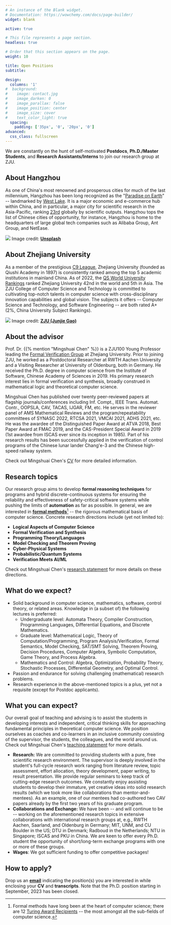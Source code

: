 ```yaml
---
# An instance of the Blank widget.
# Documentation: https://wowchemy.com/docs/page-builder/
widget: blank

active: true

# This file represents a page section.
headless: true

# Order that this section appears on the page.
weight: 10

title: Open Positions
subtitle:

design:
  columns: '1'
#  background:
#    image: contact.jpg
#    image_darken: 0
#    image_parallax: false
#    image_position: center
#    image_size: cover
#    text_color_light: true
  spacing:
    padding: ['35px', '0', '20px', '0']
advanced:
  css_class: fullscreen
---
```


We are constantly on the hunt of self-motivated **Postdocs**, **Ph.D./Master Students**, and **Research Assistants/Interns** to join our research group at ZJU.


## About Hangzhou

As one of China's most renowned and prosperous cities for much of the last millennium, Hangzhou has been long recognized as the "[Paradise on Earth](https://en.wikipedia.org/wiki/Hangzhou#Ancient_proverbs_about_Hangzhou)" -- landmarked by [West Lake](https://en.wikipedia.org/wiki/West_Lake). It is a major economic and e-commerce hub within China, and in particular, a major city for scientific research in the Asia-Pacific, ranking [23rd](https://en.wikipedia.org/wiki/List_of_cities_by_scientific_output) globally by scientific outputs. Hangzhou tops the list of Chinese cities of opportunity, for instance, Hangzhou is home to the headquarters of large global tech companies such as Alibaba Group, Ant Group, and NetEase.

<div style="position: relative">
    <img src="/files/West-Lake.jpeg">
    <span class="article-header-caption">Image credit: <a href="https://unsplash.com/" target="_blank" rel="noopener"><strong>Unsplash</strong></a></span>
</div>

<!-- ![West Lake](/files/West-Lake.jpeg "Image credit: [**Unsplash**](https://unsplash.com/)") -->


## About Zhejiang University

As a member of the prestigious [C9 League](https://en.wikipedia.org/wiki/C9_League), Zhejiang University (founded as Qiushi Academy in 1897) is consistently ranked among the top 5 academic institutions in mainland China. As of 2022, the [QS World University Rankings](https://en.wikipedia.org/wiki/QS_World_University_Rankings) ranked Zhejiang University 42nd in the world and 5th in Asia. The ZJU College of Computer Science and Technology is committed to cultivating top-notch talents in computer science with cross-disciplinary innovation capabilities and global vision. The subjects it offers -- Computer Science and Technology, and Software Engineering -- are both rated A+ (2%, China University Subject Rankings).

<div style="position: relative">
    <img src="/files/ZJU.jpeg">
    <span class="article-header-caption">Image credit: <a href="https://www.zju.edu.cn/english/" target="_blank" rel="noopener"><strong>ZJU (Junjie Gao)</strong></a></span>
</div>


## About the advisor

Prof. Dr. {{% mention "Mingshuai Chen" %}} is a ZJU100 Young Professor leading the [Formal Verification Group](https://fiction-zju.github.io/) at Zhejiang University. Prior to joining ZJU, he worked as a Postdoctoral Researcher at RWTH Aachen University and a Visiting Researcher at University of Oldenburg, both in Germany. He received the Ph.D. degree in computer science from the Institute of Software, Chinese Academy of Sciences in 2019. His primary research interest lies in formal verification and synthesis, broadly construed in mathematical logic and theoretical computer science.

Mingshuai Chen has published over twenty peer-reviewed papers at flagship journals/conferences including Inf. Compt., IEEE Trans. Automat. Contr., OOPSLA, CAV, TACAS, IJGAR, FM, etc. He serves in the reviewer panel of AMS Mathematical Reviews and the program/repeatability committees of SYNASC 2022, RTCSA 2021, VMCAI 2021, ADHS 2021, etc. He was the awardee of the Distinguished Paper Award at ATVA 2018, Best Paper Award at FMAC 2019, and the CAS-President Special Award in 2019 (1st awardee from ISCAS ever since its inception in 1985). Part of his research results has been successfully applied in the verification of control programs of the Chinese lunar lander Chang'e-3 and the Chinese high-speed railway system.

<i class="fa-solid fa-download"></i> Check out Mingshuai Chen's [CV](/files/CV_Mingshuai%20Chen.pdf) for more detailed information.


## Research topics

Our research group aims to develop **formal reasoning techniques** for programs and hybrid discrete-continuous systems for ensuring the reliability and effectiveness of safety-critical software systems while pushing the limits of **automation** as far as possible. In general, we are interested in [**formal methods**](https://link.springer.com/chapter/10.1007/978-3-319-06410-9_4)[^note-FM] -- the rigorous mathematical basis of computer science. Concrete research directions include (yet not limited to):

* **Logical Aspects of Computer Science**
* **Formal Verification and Synthesis**
* **Programming Theory/Languages**
* **Model Checking and Theorem Proving**
* **Cyber-Physical Systems**
* **Probabilistic/Quantum Systems**
* **Verification Meets AI/ML**

<i class="fa-solid fa-download"></i> Check out Mingshuai Chen's [research statement](/files/Research%20Statement_Mingshuai%20Chen.pdf) for more details on these directions.

[^note-FM]: Formal methods have long been at the heart of computer science; there are 12 [Turing Award Recipients](https://en.wikipedia.org/wiki/Turing_Award#Recipients) -- the most amongst all the sub-fields of computer science.


## What do we expect?

* Solid background in computer science, mathematics, software, control theory, or related areas. Knowledge in (a subset of) the following lectures is preferred:
  - Undergraduate level: Automata Theory, Compiler Construction, Programming Languages, Differential Equations, and Discrete Mathematics.
  - Graduate level: Mathematical Logic, Theory of Computation/Programming, Program Analysis/Verification, Formal Semantics, Model Checking, SAT/SMT Solving, Theorem Proving, Decision Procedures, Computer Algebra, Symbolic Computation, Game Theory, and Process Algebra.
  - Mathematics and Control: Algebra, Optimization, Probability Theory, Stochastic Processes, Differential Geometry, and Optimal Control.
* Passion and endurance for solving challenging (mathematical) research problems.
* Research experience in the above-mentioned topics is a plus, yet not a requisite (except for Postdoc applicants).


## What you can expect?

Our overall goal of teaching and advising is to assist the students in developing interests and independent, critical thinking skills for approaching fundamental principles in theoretical computer science. We position ourselves as coaches and co-learners in an inclusive community consisting of the supervisor, the students, the colleagues, and the world around us. <i class="fa-solid fa-download"></i> Check out Mingshuai Chen's [teaching statement](/files/Teaching%20Statement_Mingshuai%20Chen.pdf) for more details.

* **Research:** We are committed to providing students with a pure, free scientific research environment. The supervisor is deeply involved in the student's full-cycle research work ranging from literature review, topic assessment, effort allocation, theory development, paper writing, to result presentation. We provide regular seminars to keep track of cutting-edge research outcomes. We constantly enjoy assisting students to develop their immature, yet creative ideas into solid research results (which we took more like collaborations than mentor-and-mentees). As an example, one of our mentees had co-authored two CAV papers already by the first two years of his graduate program.
* **Collaborations and Exchange:** We have been -- and will continue to be -- working on the aforementioned research topics in extensive collaborations with international research groups at, e.g., RWTH Aachen, Saarland, and Oldenburg in Germany; MIT, UNM, and CU Boulder in the US; DTU in Denmark; Radboud in the Netherlands; NTU in Singapore; ISCAS and PKU in China. We are keen to offer every Ph.D. student the opportunity of short/long-term exchange programs with one or more of these groups.
* **Wages**: We got sufficient funding to offer competitive packages!


## How to apply?

<i class="fa-solid fa-envelope"></i> Drop us an [**email**](mailto:m.chen@zju.edu.cn) indicating the position(s) you are interested in while enclosing your **CV** and **transcripts**. Note that the Ph.D. position starting in September, 2023 has been closed.
